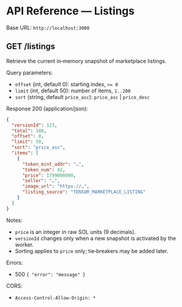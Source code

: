 # API Reference — Listings

Base URL: `http://localhost:3000`

## GET /listings

Retrieve the current in‑memory snapshot of marketplace listings.

Query parameters:
- `offset` (int, default 0): starting index, `>= 0`
- `limit` (int, default 50): number of items, `1..200`
- `sort`  (string, default `price_asc`): `price_asc` | `price_desc`

Response 200 (application/json):
```json
{
  "versionId": 123,
  "total": 100,
  "offset": 0,
  "limit": 50,
  "sort": "price_asc",
  "items": [
    {
      "token_mint_addr": "…",
      "token_num": 42,
      "price": 1799000000,
      "seller": "…",
      "image_url": "https://…",
      "listing_source": "TENSOR_MARKETPLACE_LISTING"
    }
  ]
}
```

Notes:
- `price` is an integer in raw SOL units (9 decimals).
- `versionId` changes only when a new snapshot is activated by the worker.
- Sorting applies to `price` only; tie‑breakers may be added later.

Errors:
- 500 `{ "error": "message" }`

CORS:
- `Access-Control-Allow-Origin: *`
